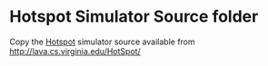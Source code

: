 # Hotspot Simulator Source folder 
Copy the [Hotspot](http://lava.cs.virginia.edu/HotSpot/) simulator source available from http://lava.cs.virginia.edu/HotSpot/
